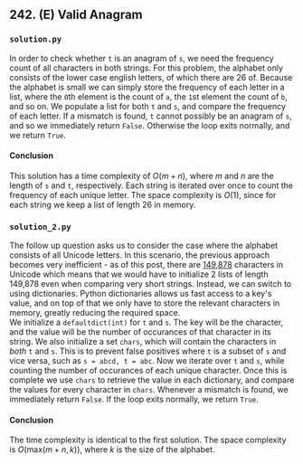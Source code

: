 ## 242. (E) Valid Anagram

### `solution.py`
In order to check whether `t` is an anagram of `s`, we need the frequency count of all characters in both strings. For this problem, the alphabet only consists of the lower case english letters, of which there are 26 of. Because the alphabet is small we can simply store the frequency of each letter in a list, where the `0`th element is the count of `a`, the `1`st element the count of `b`, and so on. We populate a list for both `t` and `s`, and compare the frequency of each letter. If a mismatch is found, `t` cannot possibly be an anagram of `s`, and so we immediately return `False`. Otherwise the loop exits normally, and we return `True`.  

#### Conclusion
This solution has a time complexity of $O(m+n)$, where $m$ and $n$ are the length of `s` and `t`, respectively. Each string is iterated over once to count the frequency of each unique letter. The space complexity is $O(1)$, since for each string we keep a list of length 26 in memory.  
  


### `solution_2.py`
The follow up question asks us to consider the case where the alphabet consists of all Unicode letters. In this scenario, the previous approach becomes very inefficient - as of this post, there are [149,878](https://en.wikipedia.org/wiki/List_of_Unicode_characters) characters in Unicode which means that we would have to initialize 2 lists of length 149,878 even when comparing very short strings. Instead, we can switch to using dictionaries. Python dictionaries allows us fast access to a key's value, and on top of that we only have to store the relevant characters in memory, greatly reducing the required space.  
We initialize a `defaultdict(int)` for `t` and `s`. The key will be the character, and the value will be the number of occurances of that character in its string. We also initialize a set `chars`, which will contain the characters in *both* `t` and `s`. This is to prevent false positives where `t` is a subset of `s` and vice versa, such as `s = abcd, t = abc`. Now we iterate over `t` and `s`, while counting the number of occurances of each unique character. Once this is complete we use `chars` to retrieve the value in each dictionary, and compare the values for every character in `chars`. Whenever a mismatch is found, we immediately return `False`. If the loop exits normally, we return `True`.  

#### Conclusion
The time complexity is identical to the first solution. The space complexity is $O(\text{max}(m+n, k))$, where $k$ is the size of the alphabet.  
  

